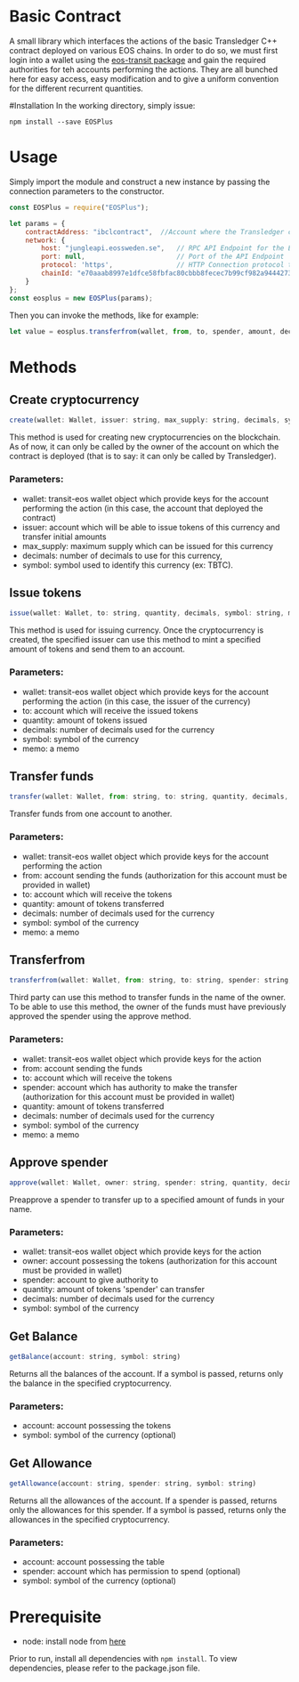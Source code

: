 # Basic Contract
A small library which interfaces the actions of the basic Transledger C++ contract deployed on various EOS chains.
In order to do so, we must first login into a wallet using the [eos-transit package](https://github.com/eosnewyork/eos-transit/tree/master/packages/eos-transit#basic-usage-example) and gain the required authorities for teh accounts performing the actions. 
They are all bunched here for easy access, easy modification and to give a uniform convention for the different recurrent quantities.

#Installation
In the working directory, simply issue:

`npm install --save EOSPlus`

# Usage

Simply import the module and construct a new instance by passing the connection parameters to the constructor.

```javascript
const EOSPlus = require("EOSPlus");

let params = {
    contractAddress: "ibclcontract",  //Account where the Transledger contract is deployed (usually: ibclcontract) 
    network: {
        host: "jungleapi.eossweden.se",   // RPC API Endpoint for the EOS chain
        port: null,                       // Port of the API Endpoint
        protocol: 'https',                // HTTP Connection protocol to the API Endpoint
        chainId: "e70aaab8997e1dfce58fbfac80cbbb8fecec7b99cf982a9444273cbc64c41473"  // ChainId of the EOS chain (this example is for JUNGLE)
    }
};
const eosplus = new EOSPlus(params);
```

Then you can invoke the methods, like for example:

```javascript
let value = eosplus.transferfrom(wallet, from, to, spender, amount, decimals, symbol, memo);
```

# Methods

## Create cryptocurrency
```javascript
create(wallet: Wallet, issuer: string, max_supply: string, decimals, symbol: string) 
```
This method is used for creating new cryptocurrencies on the blockchain. As of now, it can only be called by the owner of the
account on which the contract is deployed (that is to say: it can only be called by Transledger).

### Parameters:
* wallet: transit-eos wallet object which provide keys for the account performing the action (in this case, the account that deployed the contract)
* issuer: account which will be able to issue tokens of this currency and transfer initial amounts 
* max_supply: maximum supply which can be issued for this currency
* decimals: number of decimals to use for this currency,
* symbol: symbol used to identify this currency (ex: TBTC).

## Issue tokens
```javascript
issue(wallet: Wallet, to: string, quantity, decimals, symbol: string, memo: string)
```
This method is used for issuing currency. Once the cryptocurrency is created, the specified issuer can use this method to mint a specified amount of tokens and send them to an account. 

### Parameters:
* wallet: transit-eos wallet object which provide keys for the account performing the action (in this case, the issuer of the currency)
* to: account which will receive the issued tokens
* quantity: amount of tokens issued
* decimals: number of decimals used for the currency
* symbol: symbol of the currency
* memo: a memo

## Transfer funds
```javascript
transfer(wallet: Wallet, from: string, to: string, quantity, decimals, symbol: string, memo: string)
```
Transfer funds from one account to another. 

### Parameters:
* wallet: transit-eos wallet object which provide keys for the account performing the action
* from: account sending the funds (authorization for this account must be provided in wallet)
* to: account which will receive the tokens
* quantity: amount of tokens transferred
* decimals: number of decimals used for the currency
* symbol: symbol of the currency
* memo: a memo

## Transferfrom
```javascript
transferfrom(wallet: Wallet, from: string, to: string, spender: string, quantity, decimals, symbol: string, memo: string)
```
Third party can use this method to transfer funds in the name of the owner. To be able to use this method, the owner of the funds must have previously approved the spender using the approve method.

### Parameters:
* wallet: transit-eos wallet object which provide keys for the action
* from: account sending the funds
* to: account which will receive the tokens
* spender: account which has authority to make the transfer (authorization for this account must be provided in wallet)
* quantity: amount of tokens transferred
* decimals: number of decimals used for the currency
* symbol: symbol of the currency
* memo: a memo

## Approve spender
```javascript
approve(wallet: Wallet, owner: string, spender: string, quantity, decimals, symbol: string)
```
Preapprove a spender to transfer up to a specified amount of funds in your name.

### Parameters:
* wallet: transit-eos wallet object which provide keys for the action
* owner: account possessing the tokens (authorization for this account must be provided in wallet)
* spender: account to give authority to 
* quantity: amount of tokens 'spender' can transfer
* decimals: number of decimals used for the currency
* symbol: symbol of the currency

## Get Balance
```javascript
getBalance(account: string, symbol: string)
```
Returns all the balances of the account. If a symbol is passed, returns only the balance in the specified cryptocurrency.

### Parameters:
* account: account possessing the tokens
* symbol:  symbol of the currency (optional)

## Get Allowance
```javascript
getAllowance(account: string, spender: string, symbol: string)
```
Returns all the allowances of the account. If a spender is passed, returns only the allowances for this spender.
If a symbol is passed, returns only the allowances in the specified cryptocurrency.

### Parameters:
* account: account possessing the table
* spender: account which has permission to spend (optional)
* symbol: symbol of the currency (optional) 

# Prerequisite
* node: install node from [here](https://nodejs.org/en/download/)

Prior to run, install all dependencies with `npm install`. To view dependencies, please refer to the package.json file.